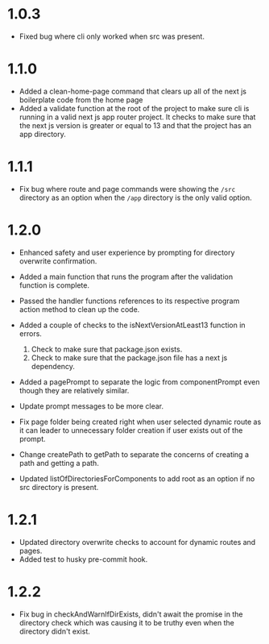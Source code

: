 # 1.0.3

- Fixed bug where cli only worked when src was present.

# 1.1.0

- Added a clean-home-page command that clears up all of the next js boilerplate
  code from the home page
- Added a validate function at the root of the project to make sure cli is running
  in a valid next js app router project. It checks to make sure that the next js version
  is greater or equal to 13 and that the project has an app directory.

# 1.1.1

- Fix bug where route and page commands were showing the `/src` directory as an option when the `/app` directory
  is the only valid option.

# 1.2.0

- Enhanced safety and user experience by prompting for directory overwrite confirmation.
- Added a main function that runs the program after the validation function is complete.
- Passed the handler functions references to its respective program action method to clean up the code.
- Added a couple of checks to the isNextVersionAtLeast13 function in errors.

  1. Check to make sure that package.json exists.
  2. Check to make sure that the package.json file has a next js dependency.

- Added a pagePrompt to separate the logic from componentPrompt even though they are relatively similar.
- Update prompt messages to be more clear.
- Fix page folder being created right when user selected dynamic route as it
  can leader to unnecessary folder creation if user exists out of the prompt.
- Change createPath to getPath to separate the concerns of creating a path and getting a path.
- Updated listOfDirectoriesForComponents to add root as an option if no src directory is present.

# 1.2.1

- Updated directory overwrite checks to account for dynamic routes and pages.
- Added test to husky pre-commit hook.

# 1.2.2

- Fix bug in checkAndWarnIfDirExists, didn't await the promise in the directory check
  which was causing it to be truthy even when the directory didn't exist.
